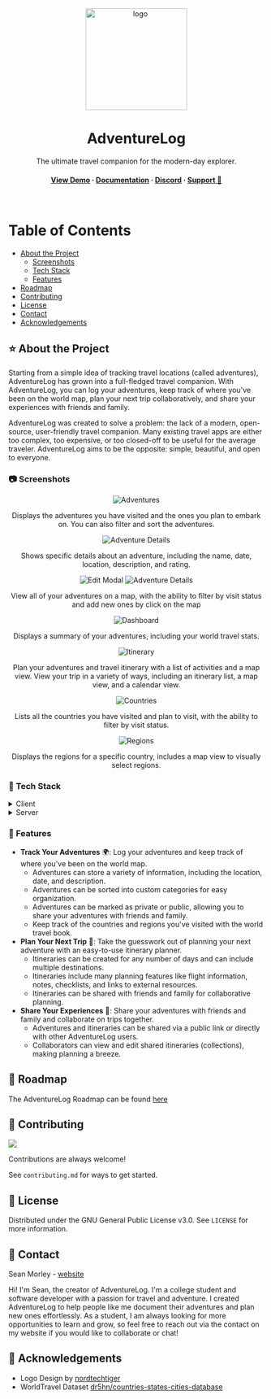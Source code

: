 <div align="center">

  <img src="brand/adventurelog.png" alt="logo" width="200" height="auto" />
  <h1>AdventureLog</h1>
  
  <p>
    The ultimate travel companion for the modern-day explorer.
  </p>
   
<h4>
    <a href="https://demo.adventurelog.app">View Demo</a>
  <span> · </span>
    <a href="https://adventurelog.app">Documentation</a>
  <span> · </span>
    <a href="https://discord.gg/wRbQ9Egr8C">Discord</a>
  <span> · </span>
    <a href="https://buymeacoffee.com/seanmorley15">Support 💖</a>
  </h4>
</div>

<br />

<!-- Table of Contents -->

# Table of Contents

- [About the Project](#-about-the-project)
  - [Screenshots](#-screenshots)
  - [Tech Stack](#-tech-stack)
  - [Features](#-features)
- [Roadmap](#-roadmap)
- [Contributing](#-contributing)
- [License](#-license)
- [Contact](#-contact)
- [Acknowledgements](#-acknowledgements)

<!-- About the Project -->

## ⭐ About the Project

Starting from a simple idea of tracking travel locations (called adventures), AdventureLog has grown into a full-fledged travel companion. With AdventureLog, you can log your adventures, keep track of where you've been on the world map, plan your next trip collaboratively, and share your experiences with friends and family.

AdventureLog was created to solve a problem: the lack of a modern, open-source, user-friendly travel companion. Many existing travel apps are either too complex, too expensive, or too closed-off to be useful for the average traveler. AdventureLog aims to be the opposite: simple, beautiful, and open to everyone.

<!-- Screenshots -->

### 📷 Screenshots

<div align="center"> 
  <img src="./brand/screenshots/adventures.png" alt="Adventures" />
  <p>Displays the adventures you have visited and the ones you plan to embark on. You can also filter and sort the adventures.</p>
  <img src="./brand/screenshots/details.png" alt="Adventure Details" />
  <p>Shows specific details about an adventure, including the name, date, location, description, and rating.</p>
  <img src="./brand/screenshots/edit.png" alt="Edit Modal" />
  <img src="./brand/screenshots/map.png" alt="Adventure Details" />
  <p>View all of your adventures on a map, with the ability to filter by visit status and add new ones by click on the map</p>
  <img src="./brand/screenshots/dashboard.png" alt="Dashboard" />
  <p>Displays a summary of your adventures, including your world travel stats.</p>
  <img src="./brand/screenshots/itinerary.png" alt="Itinerary" />
  <p>Plan your adventures and travel itinerary with a list of activities and a map view. View your trip in a variety of ways, including an itinerary list, a map view, and a calendar view.</p>
  <img src="./brand/screenshots/countries.png" alt="Countries" />
  <p>Lists all the countries you have visited and plan to visit, with the ability to filter by visit status.</p>
  <img src="./brand/screenshots/regions.png" alt="Regions" />
  <p>Displays the regions for a specific country, includes a map view to visually select regions.</p>
</div>

<!-- TechStack -->

### 🚀 Tech Stack

<details>
  <summary>Client</summary>
  <ul>
    <li><a href="https://svelte.dev/">SvelteKit</a></li>
    <li><a href="https://tailwindcss.com/">TailwindCSS</a></li>
    <li><a href="https://daisyui.com/">DaisyUI</a></li>
    <li><a href="https://github.com/dimfeld/svelte-maplibre/">Svelte MapLibre</a></li>
  </ul>
</details>

<details>
  <summary>Server</summary>
  <ul>
    <li><a href="https://www.djangoproject.com/">Django</a></li>
    <li><a href="https://postgis.net/">PostGIS</a></li>
    <li><a href="https://www.django-rest-framework.org/">Django REST Framework</a></li>
    <li><a href="https://allauth.org/">AllAuth</a></li>
  </ul>
</details>
<!-- Features -->

### 🎯 Features

- **Track Your Adventures** 🌍: Log your adventures and keep track of where you've been on the world map.
  - Adventures can store a variety of information, including the location, date, and description.
  - Adventures can be sorted into custom categories for easy organization.
  - Adventures can be marked as private or public, allowing you to share your adventures with friends and family.
  - Keep track of the countries and regions you've visited with the world travel book.
- **Plan Your Next Trip** 📃: Take the guesswork out of planning your next adventure with an easy-to-use itinerary planner.
  - Itineraries can be created for any number of days and can include multiple destinations.
  - Itineraries include many planning features like flight information, notes, checklists, and links to external resources.
  - Itineraries can be shared with friends and family for collaborative planning.
- **Share Your Experiences** 📸: Share your adventures with friends and family and collaborate on trips together.
  - Adventures and itineraries can be shared via a public link or directly with other AdventureLog users.
  - Collaborators can view and edit shared itineraries (collections), making planning a breeze.

<!-- Roadmap -->

## 🧭 Roadmap

The AdventureLog Roadmap can be found [here](https://github.com/users/seanmorley15/projects/5)

<!-- Contributing -->

## 👋 Contributing

<a href="https://github.com/seanmorley15/AdventureLog/graphs/contributors">
  <img src="https://contrib.rocks/image?repo=seanmorley15/AdventureLog" />
</a>

Contributions are always welcome!

See `contributing.md` for ways to get started.

<!-- License -->

## 📃 License

Distributed under the GNU General Public License v3.0. See `LICENSE` for more information.

<!-- Contact -->

## 🤝 Contact

Sean Morley - [website](https://seanmorley.com)

Hi! I'm Sean, the creator of AdventureLog. I'm a college student and software developer with a passion for travel and adventure. I created AdventureLog to help people like me document their adventures and plan new ones effortlessly. As a student, I am always looking for more opportunities to learn and grow, so feel free to reach out via the contact on my website if you would like to collaborate or chat!

<!-- Acknowledgments -->

## 💎 Acknowledgements

- Logo Design by [nordtechtiger](https://github.com/nordtechtiger)
- WorldTravel Dataset [dr5hn/countries-states-cities-database](https://github.com/dr5hn/countries-states-cities-database)
